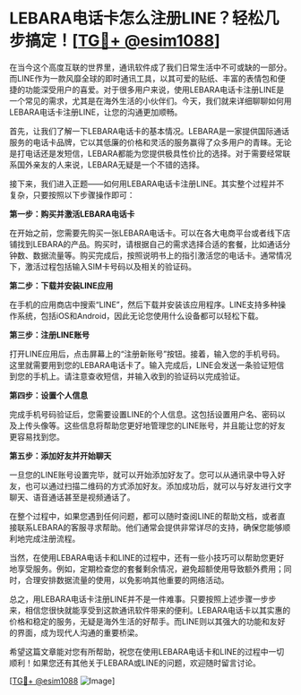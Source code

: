 # LEBARA电话卡怎么注册LINE？轻松几步搞定！[[TG💪+ @esim1088](https://t.me/s/esim1088)]

在当今这个高度互联的世界里，通讯软件成了我们日常生活中不可或缺的一部分。而LINE作为一款风靡全球的即时通讯工具，以其可爱的贴纸、丰富的表情包和便捷的功能深受用户的喜爱。对于很多用户来说，使用LEBARA电话卡注册LINE是一个常见的需求，尤其是在海外生活的小伙伴们。今天，我们就来详细聊聊如何用LEBARA电话卡注册LINE，让您的沟通更加顺畅。

首先，让我们了解一下LEBARA电话卡的基本情况。LEBARA是一家提供国际通话服务的电话卡品牌，它以其低廉的价格和灵活的服务赢得了众多用户的青睐。无论是打电话还是发短信，LEBARA都能为您提供极具性价比的选择。对于需要经常联系国外亲友的人来说，LEBARA无疑是一个不错的选择。

接下来，我们进入正题——如何用LEBARA电话卡注册LINE。其实整个过程并不复杂，只要按照以下步骤操作即可：

**第一步：购买并激活LEBARA电话卡**

在开始之前，您需要先购买一张LEBARA电话卡。可以在各大电商平台或者线下店铺找到LEBARA的产品。购买时，请根据自己的需求选择合适的套餐，比如通话分钟数、数据流量等。购买完成后，按照说明书上的指引激活您的电话卡。通常情况下，激活过程包括输入SIM卡号码以及相关的验证码。

**第二步：下载并安装LINE应用**

在手机的应用商店中搜索“LINE”，然后下载并安装该应用程序。LINE支持多种操作系统，包括iOS和Android，因此无论您使用什么设备都可以轻松下载。

**第三步：注册LINE账号**

打开LINE应用后，点击屏幕上的“注册新账号”按钮。接着，输入您的手机号码。这里就需要用到您的LEBARA电话卡了。输入完成后，LINE会发送一条验证短信到您的手机上。请注意查收短信，并输入收到的验证码以完成验证。

**第四步：设置个人信息**

完成手机号码验证后，您需要设置LINE的个人信息。这包括设置用户名、密码以及上传头像等。这些信息将帮助您更好地管理您的LINE账号，并且能让您的好友更容易找到您。

**第五步：添加好友并开始聊天**

一旦您的LINE账号设置完毕，就可以开始添加好友了。您可以从通讯录中导入好友，也可以通过扫描二维码的方式添加好友。添加成功后，就可以与好友进行文字聊天、语音通话甚至是视频通话了。

在整个过程中，如果您遇到任何问题，都可以随时查阅LINE的帮助文档，或者直接联系LEBARA的客服寻求帮助。他们通常会提供非常详尽的支持，确保您能够顺利地完成注册流程。

当然，在使用LEBARA电话卡和LINE的过程中，还有一些小技巧可以帮助您更好地享受服务。例如，定期检查您的套餐剩余情况，避免超额使用导致额外费用；同时，合理安排数据流量的使用，以免影响其他重要的网络活动。

总之，用LEBARA电话卡注册LINE并不是一件难事。只要按照上述步骤一步步来，相信您很快就能享受到这款通讯软件带来的便利。LEBARA电话卡以其实惠的价格和稳定的服务，无疑是海外生活的好帮手。而LINE则以其强大的功能和友好的界面，成为现代人沟通的重要桥梁。

希望这篇文章能对您有所帮助，祝您在使用LEBARA电话卡和LINE的过程中一切顺利！如果您还有其他关于LEBARA或LINE的问题，欢迎随时留言讨论。

[[TG💪+ @esim1088](https://t.me/s/esim1088) ![Image](https://i.postimg.cc/4NQfJmqS/Snipaste-2025-05-13-00-14-12.png)]